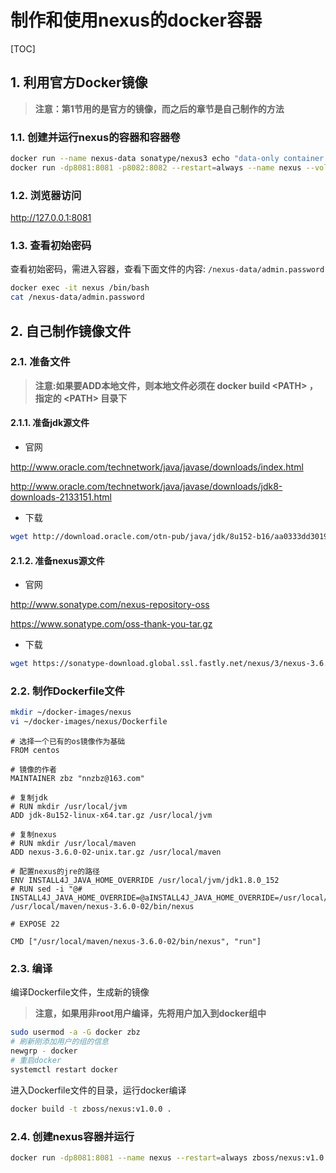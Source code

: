 # 制作和使用nexus的docker容器

[TOC]

## 1. 利用官方Docker镜像

> **注意：第1节用的是官方的镜像，而之后的章节是自己制作的方法**

### 1.1. 创建并运行nexus的容器和容器卷

```sh
docker run --name nexus-data sonatype/nexus3 echo "data-only container for Nexus"
docker run -dp8081:8081 -p8082:8082 --restart=always --name nexus --volumes-from nexus-data sonatype/nexus3
```

### 1.2. 浏览器访问

<http://127.0.0.1:8081>

### 1.3. 查看初始密码

查看初始密码，需进入容器，查看下面文件的内容:
`/nexus-data/admin.password`

```sh
docker exec -it nexus /bin/bash
cat /nexus-data/admin.password
```

## 2. 自己制作镜像文件

### 2.1. 准备文件

> **注意:如果要ADD本地文件，则本地文件必须在 docker build \<PATH> ，指定的 \<PATH> 目录下**

#### 2.1.1. 准备jdk源文件

- 官网

<http://www.oracle.com/technetwork/java/javase/downloads/index.html>

<http://www.oracle.com/technetwork/java/javase/downloads/jdk8-downloads-2133151.html>

- 下载

```sh
wget http://download.oracle.com/otn-pub/java/jdk/8u152-b16/aa0333dd3019491ca4f6ddbe78cdb6d0/jdk-8u152-linux-x64.tar.gz?AuthParam=1508393760_8581e1ef388abd3122635312265a1aa1 -O ~/docker-images/nexus/jdk-8u152-linux-x64.tar.gz
```

#### 2.1.2. 准备nexus源文件

- 官网

http://www.sonatype.com/nexus-repository-oss

https://www.sonatype.com/oss-thank-you-tar.gz

- 下载

```sh
wget https://sonatype-download.global.ssl.fastly.net/nexus/3/nexus-3.6.0-02-unix.tar.gz -O ~/docker-images/nexus/nexus-3.6.0-02-unix.tar.gz
```

### 2.2. 制作Dockerfile文件

```sh
mkdir ~/docker-images/nexus
vi ~/docker-images/nexus/Dockerfile
```

```docker
# 选择一个已有的os镜像作为基础
FROM centos

# 镜像的作者
MAINTAINER zbz "nnzbz@163.com"

# 复制jdk
# RUN mkdir /usr/local/jvm
ADD jdk-8u152-linux-x64.tar.gz /usr/local/jvm

# 复制nexus
# RUN mkdir /usr/local/maven
ADD nexus-3.6.0-02-unix.tar.gz /usr/local/maven

# 配置nexus的jre的路径
ENV INSTALL4J_JAVA_HOME_OVERRIDE /usr/local/jvm/jdk1.8.0_152
# RUN sed -i "@# INSTALL4J_JAVA_HOME_OVERRIDE=@aINSTALL4J_JAVA_HOME_OVERRIDE=/usr/local/jvm/jdk1.8.0_152@" /usr/local/maven/nexus-3.6.0-02/bin/nexus

# EXPOSE 22

CMD ["/usr/local/maven/nexus-3.6.0-02/bin/nexus", "run"]
```

### 2.3. 编译

编译Dockerfile文件，生成新的镜像

> **注意，如果用非root用户编译，先将用户加入到docker组中**

```sh
sudo usermod -a -G docker zbz
# 刷新刚添加用户的组的信息
newgrp - docker
# 重启docker
systemctl restart docker
```

进入Dockerfile文件的目录，运行docker编译

```sh
docker build -t zboss/nexus:v1.0.0 .
```

### 2.4. 创建nexus容器并运行

```sh
docker run -dp8081:8081 --name nexus --restart=always zboss/nexus:v1.0.0
```
